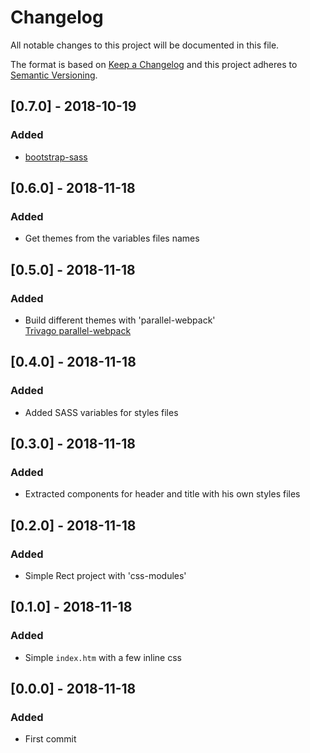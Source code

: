 # Changelog
All notable changes to this project will be documented in this file.

The format is based on [Keep a Changelog](http://keepachangelog.com/es-ES/)
and this project adheres to [Semantic Versioning](http://semver.org/spec/v2.0.0.html).

## [0.7.0] - 2018-10-19

### Added
- [bootstrap-sass](https://github.com/zeit/next-plugins/issues/135#issuecomment-390862851)

## [0.6.0] - 2018-11-18

### Added
- Get themes from the variables files names

## [0.5.0] - 2018-11-18

### Added
- Build different themes with 'parallel-webpack'   
[Trivago parallel-webpack](https://github.com/trivago/parallel-webpack)

## [0.4.0] - 2018-11-18

### Added
- Added SASS variables for styles files

## [0.3.0] - 2018-11-18

### Added
- Extracted components for header and title with his own styles files

## [0.2.0] - 2018-11-18

### Added
- Simple Rect project with 'css-modules'

## [0.1.0] - 2018-11-18

### Added
- Simple `index.htm` with a few inline css

## [0.0.0] - 2018-11-18

### Added
- First commit
